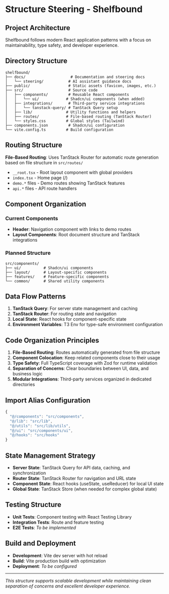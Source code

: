 # Structure Steering - Shelfbound

## Project Architecture

Shelfbound follows modern React application patterns with a focus on maintainability, type safety, and developer experience.

## Directory Structure

```
shelfbound/
├── docs/                    # Documentation and steering docs
│   └── steering/           # AI assistant guidance docs
├── public/                 # Static assets (favicon, images, etc.)
├── src/                    # Source code
│   ├── components/         # Reusable React components
│   │   └── ui/            # Shadcn/ui components (when added)
│   ├── integrations/       # Third-party service integrations
│   │   └── tanstack-query/ # TanStack Query setup
│   ├── lib/               # Utility functions and helpers
│   ├── routes/            # File-based routing (TanStack Router)
│   └── styles.css         # Global styles (Tailwind)
├── components.json         # Shadcn/ui configuration
└── vite.config.ts         # Build configuration
```

## Routing Structure

**File-Based Routing**: Uses TanStack Router for automatic route generation based on file structure in `src/routes/`

- `__root.tsx` - Root layout component with global providers
- `index.tsx` - Home page (/)
- `demo.*` files - Demo routes showing TanStack features
- `api.*` files - API route handlers

## Component Organization

### Current Components

- **Header**: Navigation component with links to demo routes
- **Layout Components**: Root document structure and TanStack integrations

### Planned Structure

```
src/components/
├── ui/          # Shadcn/ui components
├── layout/      # Layout-specific components
├── features/    # Feature-specific components
└── common/      # Shared utility components
```

## Data Flow Patterns

1. **TanStack Query**: For server state management and caching
2. **TanStack Router**: For routing state and navigation
3. **Local State**: React hooks for component-specific state
4. **Environment Variables**: T3 Env for type-safe environment configuration

## Code Organization Principles

1. **File-Based Routing**: Routes automatically generated from file structure
2. **Component Colocation**: Keep related components close to their usage
3. **Type Safety**: Full TypeScript coverage with Zod for runtime validation
4. **Separation of Concerns**: Clear boundaries between UI, data, and business logic
5. **Modular Integrations**: Third-party services organized in dedicated directories

## Import Alias Configuration

```typescript
{
  "@/components": "src/components",
  "@/lib": "src/lib",
  "@/utils": "src/lib/utils",
  "@/ui": "src/components/ui",
  "@/hooks": "src/hooks"
}
```

## State Management Strategy

- **Server State**: TanStack Query for API data, caching, and synchronization
- **Router State**: TanStack Router for navigation and URL state
- **Component State**: React hooks (useState, useReducer) for local UI state
- **Global State**: TanStack Store (when needed for complex global state)

## Testing Structure

- **Unit Tests**: Component testing with React Testing Library
- **Integration Tests**: Route and feature testing
- **E2E Tests**: _To be implemented_

## Build and Deployment

- **Development**: Vite dev server with hot reload
- **Build**: Vite production build with optimization
- **Deployment**: _To be configured_

---

_This structure supports scalable development while maintaining clean separation of concerns and excellent developer experience._
